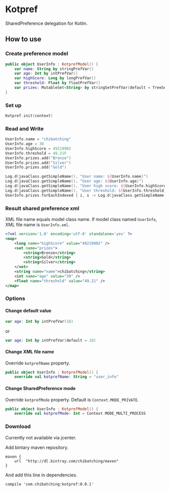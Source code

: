 # Kotpref

SharedPreference delegation for Kotlin.

## How to use

### Create preference model

```kotlin
public object UserInfo : KotprefModel() {
    var name: String by stringPrefVar()
    var age: Int by intPrefVar()
    var highScore: Long by longPrefVar()
    var threshold: Float by floatPrefVar()
    var prizes: MutableSet<String> by stringSetPrefVar(default = TreeSet<String>())
}
```

### Set up

```kotlin
Kotpref.init(context)
```

### Read and Write

```kotlin
UserInfo.name = "chibatching"
UserInfo.age = 30
UserInfo.highScore = 49219902
UserInfo.threshold = 49.21F
UserInfo.prizes.add("Bronze")
UserInfo.prizes.add("Silver")
UserInfo.prizes.add("Gold")

Log.d(javaClass.getSimpleName(), "User name: ${UserInfo.name}")
Log.d(javaClass.getSimpleName(), "User age: ${UserInfo.age}")
Log.d(javaClass.getSimpleName(), "User high score: ${UserInfo.highScore}")
Log.d(javaClass.getSimpleName(), "User threshold: ${UserInfo.threshold}")
UserInfo.prizes.forEachIndexed { i, s -> Log.d(javaClass.getSimpleName(), "prize[$i]: ${s}") }
```

### Result shared preference xml

XML file name equals model class name. If model class named `UserInfo`, XML file name is `UserInfo.xml`.

```xml
<?xml version='1.0' encoding='utf-8' standalone='yes' ?>
<map>
    <long name="highScore" value="49219902" />
    <set name="prizes">
        <string>Bronze</string>
        <string>Gold</string>
        <string>Silver</string>
    </set>
    <string name="name">chibatching</string>
    <int name="age" value="30" />
    <float name="threshold" value="49.21" />
</map>
```

### Options

#### Change default value

```kotlin
var age: Int by intPrefVar(18)
```

or

```kotlin
var age: Int by intPrefVar(default = 18)
```


#### Change XML file name

Override `kotprefName` property.

```kotlin
public object UserInfo : KotprefModel() {
    override val kotprefName: String = "user_info"
```

#### Change SharedPreference mode

Override `kotprefMode` property. Default is `Context.MODE_PRIVATE`.

```kotlin
public object UserInfo : KotprefModel() {
    override val kotprefMode: Int = Context.MODE_MULTI_PROCESS
```

### Download

Currently not available via jcenter.

Add bintary maven repository.

```
maven {
    url  "http://dl.bintray.com/chibatching/maven"
}
```

And add this line in dependencies.

```
compile 'com.chibatching:kotpref:0.0.1'
```